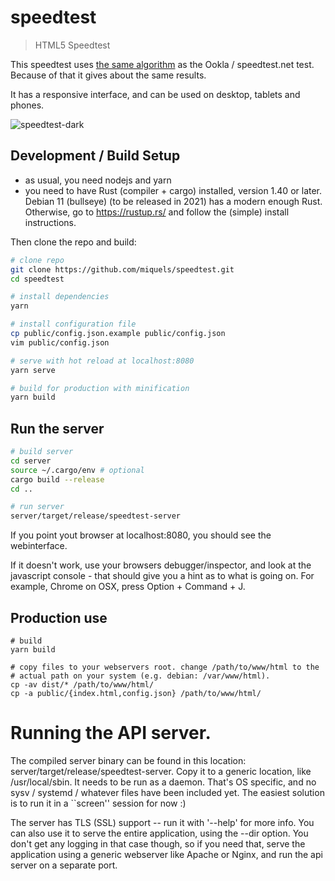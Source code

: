 # speedtest

> HTML5 Speedtest

This speedtest uses [the same algorithm](doc/algorithm.md) as the Ookla / speedtest.net test. Because of that it gives about the same results.

It has a responsive interface, and can be used on desktop, tablets and phones.

![speedtest-dark](https://user-images.githubusercontent.com/6455542/83277443-589b5380-a1d2-11ea-83e6-c620326ed3e1.png)

## Development / Build Setup

- as usual, you need nodejs and yarn
- you need to have Rust (compiler + cargo) installed, version 1.40 or later.
  Debian 11 (bullseye) (to be released in 2021) has a modern enough Rust.
  Otherwise, go to https://rustup.rs/ and follow the (simple) install instructions.

Then clone the repo and build:

``` bash
# clone repo
git clone https://github.com/miquels/speedtest.git
cd speedtest

# install dependencies
yarn

# install configuration file
cp public/config.json.example public/config.json
vim public/config.json

# serve with hot reload at localhost:8080
yarn serve

# build for production with minification
yarn build
```

## Run the server
``` bash
# build server
cd server
source ~/.cargo/env # optional
cargo build --release
cd ..

# run server
server/target/release/speedtest-server
```

If you point yout browser at localhost:8080, you should see the webinterface.

If it doesn't work, use your browsers debugger/inspector, and look at the
javascript console - that should give you a hint as to what is going on.
For example, Chrome on OSX, press Option + Command + J.

## Production use

```
# build
yarn build

# copy files to your webservers root. change /path/to/www/html to the
# actual path on your system (e.g. debian: /var/www/html).
cp -av dist/* /path/to/www/html/
cp -a public/{index.html,config.json} /path/to/www/html/
```

# Running the API server.

The compiled server binary can be found in this location:
server/target/release/speedtest-server. Copy it to a generic location,
like /usr/local/sbin. It needs to be run as a daemon. That's OS specific,
and no sysv / systemd / whatever files have been included yet. The easiest
solution is to run it in a ``screen'' session for now :)

The server has TLS (SSL) support -- run it with '--help' for more info.
You can also use it to serve the entire application, using the --dir option.
You don't get any logging in that case though, so if you need that,
serve the application using a generic webserver like Apache or Nginx,
and run the api server on a separate port.

